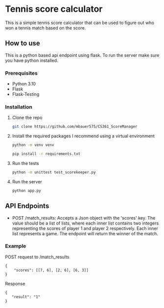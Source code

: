 # Tennis score calculator
This is a simple tennis score calculator that can be used to figure out who won a tennis match based on the score.

## How to use
This is a python based api endpoint using flask. To run the server make sure you have python installed. 

### Prerequisites
- Python 3.10
- Flask
- Flask-Testing

### Installation

1. Clone the repo
   ```sh
   git clone https://github.com/mbauer575/CS361_ScoreManager
    ```
2. Install the required packages I recommend using a virtual environment
    ```sh
    python -m venv venv
    ```
    ```sh
    pip install -r requirements.txt
    ```
3. Run the tests
    ```sh
    python -m unittest test_scorekeeper.py
    ```
4. Run the server
    ```sh
    python app.py
    ```

## API Endpoints
* POST /match_results: Accepts a Json object with the 'scores' key. The value should be a list of lists, where each inner list contains two integers representing the scores of player 1 and player 2 respectively. Each inner list represents a game. The endpoint will return the winner of the match.
### Example
POST request to /match_results
```
{
    "scores": [[7, 6], [2, 6], [6, 3]]
}
```
Response
```
{
   "result": "1"
}
```

